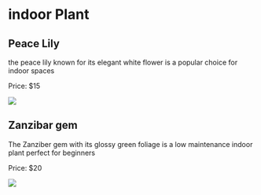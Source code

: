 <DOCTYPE html> 
<html>
<head>
  
  <meta http-equiv="CONTENT-TYPE" content="text/html; charset=UTF-8">
  <link rel="stylesheet" href="styles/style.css"/>
  
</head>
<body>
 
  <h1>indoor Plant </h1>
 <h2>Peace Lily</h2>
 <p>the peace lily known for its elegant white flower is a popular choice for indoor spaces</p> 
 <p> Price: $15</p>
 <img src="https://edube.org/uploads/media/default/0001/04/spathiphyllum-peace-lily.jpg">
  <h2>Zanzibar gem</h2>
  <p>The Zanziber gem with its glossy green foliage is a low maintenance indoor plant perfect for beginners</p>
  <p> Price: $20</p>
  <img src="https://edube.org/uploads/media/default/0001/04/zamioculcas-zanzibar-gem.jpg">
